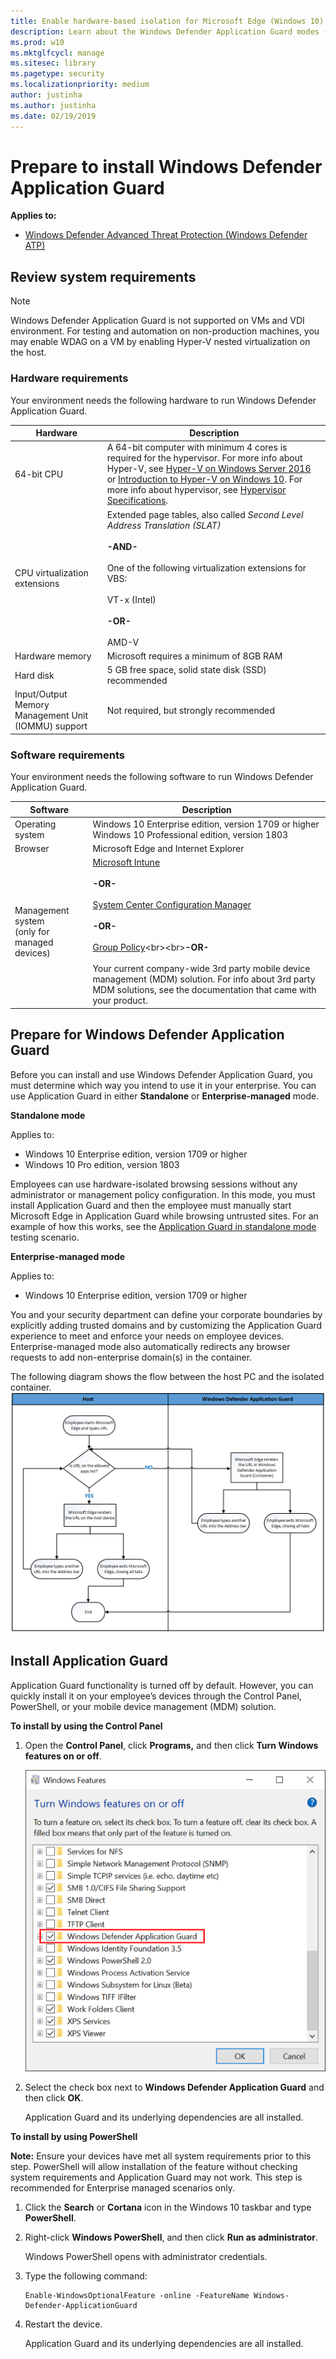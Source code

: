 ```yaml
---
title: Enable hardware-based isolation for Microsoft Edge (Windows 10)
description: Learn about the Windows Defender Application Guard modes (Standalone or Enterprise-managed) and how to install Application Guard in your enterprise.
ms.prod: w10
ms.mktglfcycl: manage
ms.sitesec: library
ms.pagetype: security
ms.localizationpriority: medium
author: justinha
ms.author: justinha
ms.date: 02/19/2019
---
```


# Prepare to install Windows Defender Application Guard

**Applies to:**
- [Windows Defender Advanced Threat Protection (Windows Defender ATP)](https://go.microsoft.com/fwlink/p/?linkid=2069559)

## Review system requirements

>[!NOTE]
>Windows Defender Application Guard is not supported on VMs and VDI environment. For testing and automation on non-production machines, you may enable WDAG on a VM by enabling Hyper-V nested virtualization on the host.

### Hardware requirements
Your environment needs the following hardware to run Windows Defender Application Guard.

|Hardware|Description|
|--------|-----------|
|64-bit CPU|A 64-bit computer with minimum 4 cores is required for the hypervisor. For more info about Hyper-V, see [Hyper-V on Windows Server 2016](https://docs.microsoft.com/windows-server/virtualization/hyper-v/hyper-v-on-windows-server) or [Introduction to Hyper-V on Windows 10](https://docs.microsoft.com/virtualization/hyper-v-on-windows/about/). For more info about hypervisor, see [Hypervisor Specifications](https://docs.microsoft.com/virtualization/hyper-v-on-windows/reference/tlfs).|
|CPU virtualization extensions|Extended page tables, also called _Second Level Address Translation (SLAT)_<br><br>**-AND-**<br><br>One of the following virtualization extensions for VBS:<br><br>VT-x (Intel)<br><br>**-OR-**<br><br>AMD-V|
|Hardware memory|Microsoft requires a minimum of 8GB RAM|
|Hard disk|5 GB free space, solid state disk (SSD) recommended|
|Input/Output Memory Management Unit (IOMMU) support|Not required, but strongly recommended|

### Software requirements
Your environment needs the following software to run Windows Defender Application Guard.

|Software|Description|
|--------|-----------|
|Operating system|Windows 10 Enterprise edition, version 1709 or higher<br>Windows 10 Professional edition, version 1803|
|Browser|Microsoft Edge and Internet Explorer|
|Management system<br> (only for managed devices)|[Microsoft Intune](https://docs.microsoft.com/intune/)<br><br>**-OR-**<br><br>[System Center Configuration Manager](https://docs.microsoft.com/sccm/)<br><br>**-OR-**<br><br>[Group Policy](https://technet.microsoft.com/library/cc753298(v=ws.11).aspx)<br><br>**-OR-**<br><br>Your current company-wide 3rd party mobile device management (MDM) solution. For info about 3rd party MDM solutions, see the documentation that came with your product.|


## Prepare for Windows Defender Application Guard 
Before you can install and use Windows Defender Application Guard, you must determine which way you intend to use it in your enterprise. You can use Application Guard in either **Standalone** or **Enterprise-managed** mode.

**Standalone mode**

Applies to:
- Windows 10 Enterprise edition, version 1709 or higher
- Windows 10 Pro edition, version 1803

Employees can use hardware-isolated browsing sessions without any administrator or management policy configuration. In this mode,   you must install Application Guard and then the employee must manually start Microsoft Edge in Application Guard while browsing untrusted sites. For an example of how this works, see the [Application Guard in standalone mode](test-scenarios-wd-app-guard.md) testing scenario.

**Enterprise-managed mode** 

Applies to:
- Windows 10 Enterprise edition, version 1709 or higher

You and your security department can define your corporate boundaries by explicitly adding trusted domains and by customizing the Application Guard experience to meet and enforce your needs on employee devices. Enterprise-managed mode also automatically redirects any browser requests to add non-enterprise domain(s) in the container.

The following diagram shows the flow between the host PC and the isolated container.
![Flowchart for movement between Microsoft Edge and Application Guard](images/application-guard-container-v-host.png)

## Install Application Guard
Application Guard functionality is turned off by default. However, you can quickly install it on your employee’s devices through the Control Panel, PowerShell, or your mobile device management (MDM) solution.

**To install by using the Control Panel**
1. Open the **Control Panel**, click **Programs,** and then click **Turn Windows features on or off**.

    ![Windows Features, turning on Windows Defender Application Guard](images/turn-windows-features-on.png)

2. Select the check box next to **Windows Defender Application Guard** and then click **OK**.

   Application Guard and its underlying dependencies are all installed.

**To install by using PowerShell**

**Note:** Ensure your devices have met all system requirements prior to this step. PowerShell will allow installation of the feature without checking system requirements and Application Guard may not work. This step is recommended for Enterprise managed scenarios only.
1. Click the **Search** or **Cortana** icon in the Windows 10 taskbar and type **PowerShell**.
   
2. Right-click **Windows PowerShell**, and then click **Run as administrator**.

   Windows PowerShell opens with administrator credentials.

3. Type the following command:

    ```
    Enable-WindowsOptionalFeature -online -FeatureName Windows-Defender-ApplicationGuard
    ```
4. Restart the device.

   Application Guard and its underlying dependencies are all installed.

